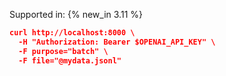 Supported in: {% new_in 3.11 %}

```json
curl http://localhost:8000 \
  -H "Authorization: Bearer $OPENAI_API_KEY" \
  -F purpose="batch" \
  -F file="@mydata.jsonl"
```